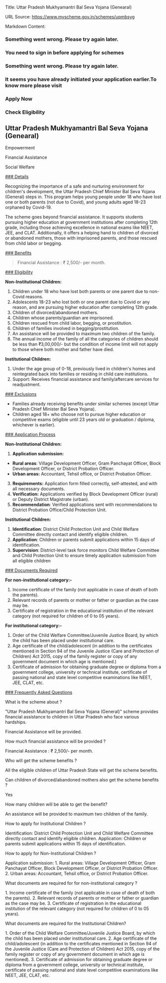 Title: Uttar Pradesh Mukhyamantri Bal Seva Yojana (Genearal)

URL Source: https://www.myscheme.gov.in/schemes/upmbsyg

Markdown Content:
### Something went wrong. Please try again later.

### 

### You need to sign in before applying for schemes

### Something went wrong. Please try again later.

### It seems you have already initiated your application earlier.To know more please visit

### Apply Now

### Check Eligibility

Uttar Pradesh Mukhyamantri Bal Seva Yojana (Genearal)
-----------------------------------------------------

Empowerment

Financial Assistance

Social Welfare

[### Details](https://www.myscheme.gov.in/schemes/upmbsyg#details)

Recognizing the importance of a safe and nurturing environment for children's development, the Uttar Pradesh Chief Minister Bal Seva Yojana (General) steps in. This program helps young people under 18 who have lost one or both parents (not due to Covid), and young adults aged 18-23 orphaned by Covid-19.

The scheme goes beyond financial assistance. It supports students pursuing higher education at government institutions after completing 12th grade, including those achieving excellence in national exams like NEET, JEE, and CLAT. Additionally, it offers a helping hand to children of divorced or abandoned mothers, those with imprisoned parents, and those rescued from child labor or begging.

[### Benefits](https://www.myscheme.gov.in/schemes/upmbsyg#benefits)

> Financial Assistance : ₹ 2,500/- per month.

[### Eligibility](https://www.myscheme.gov.in/schemes/upmbsyg#eligibility)

**Non-Institutional Children:**

1.  Children under 18 who have lost both parents or one parent due to non-Covid reasons.
2.  Adolescents 18-23 who lost both or one parent due to Covid or any reason, and are pursuing higher education after completing 12th grade.
3.  Children of divorced/abandoned mothers.
4.  Children whose parents/guardian are imprisoned.
5.  Children rescued from child labor, begging, or prostitution.
6.  Children of families involved in begging/prostitution.
7.  An assistance will be provided to maximum two children of the family.
8.  The annual income of the family of all the categories of children should be less than ₹3,00,000/- but the condition of income limit will not apply to those where both mother and father have died.

**Institutional Children:**

1.  Under the age group of 0-18, previously lived in children's homes and reintegrated back into families or residing in child care institutions.
2.  Support: Receives financial assistance and family/aftercare services for readjustment.

[### Exclusions](https://www.myscheme.gov.in/schemes/upmbsyg#exclusions)

*   Families already receiving benefits under similar schemes (except Uttar Pradesh Chief Minister Bal Seva Yojana).
*   Children aged 18+ who choose not to pursue higher education or competitive exams (eligible until 23 years old or graduation / diploma, whichever is earlier).

[### Application Process](https://www.myscheme.gov.in/schemes/upmbsyg#application-process)

**Non-Institutional Children:**

1.  **Application submission:**

*   **Rural areas**: Village Development Officer, Gram Panchayat Officer, Block Development Officer, or District Probation Officer.
*   **Urban areas:** Accountant, Tehsil office, or District Probation Officer.

3.  **Requirements:** Application form filled correctly, self-attested, and with all necessary documents.
4.  **Verification:** Applications verified by Block Development Officer (rural) or Deputy District Magistrate (urban).
5.  **Recommendation**: Verified applications sent with recommendations to District Probation Office/Child Protection Unit.

**Institutional Children:**

1.  **Identification**: District Child Protection Unit and Child Welfare Committee directly contact and identify eligible children.
2.  **Application**: Children or parents submit applications within 15 days of identification.
3.  **Supervision**: District-level task force monitors Child Welfare Committee and Child Protection Unit to ensure timely application submission from all eligible children

[### Documents Required](https://www.myscheme.gov.in/schemes/upmbsyg#documents-required)

**For non-institutional category:-**

1.  Income certificate of the family (not applicable in case of death of both the parents).
2.  Relevant records of parents or mother or father or guardian as the case may be.
3.  Certificate of registration in the educational institution of the relevant category (not required for children of 0 to 05 years).

**For institutional category:-**

1.  Order of the Child Welfare Committee/Juvenile Justice Board, by which the child has been placed under institutional care.
2.  Age certificate of the child/adolescent (in addition to the certificates mentioned in Section 94 of the Juvenile Justice (Care and Protection of Children) Act 2015, copy of the family register or copy of any government document in which age is mentioned.)
3.  Certificate of admission for obtaining graduate degree or diploma from a government college, university or technical institute, certificate of passing national and state level competitive examinations like NEET, JEE, CLAT, etc.

[### Frequently Asked Questions](https://www.myscheme.gov.in/schemes/upmbsyg#faqs)

What is the scheme about ?

"Uttar Pradesh Mukhyamantri Bal Seva Yojana (General)" scheme provides financial assistance to children in Uttar Pradesh who face various hardships.

Financial Assistance will be provided.

How much financial assistance will be provided ?

Financial Assistance : ₹ 2,500/- per month.

Who will get the scheme benefits ?

All the eligible children of Uttar Pradesh State will get the scheme benefits.

Can children of divorced/abandoned mothers also get the scheme benefits ?

Yes

How many children will be able to get the benefit?

An assistance will be provided to maximum two children of the family.

How to apply for Institutional Children ?

Identification: District Child Protection Unit and Child Welfare Committee directly contact and identify eligible children. Application: Children or parents submit applications within 15 days of identification.

How to apply for Non-Institutional Children ?

Application submission: 1. Rural areas: Village Development Officer, Gram Panchayat Officer, Block Development Officer, or District Probation Officer. 2. Urban areas: Accountant, Tehsil office, or District Probation Officer.

What documents are required for for non-institutional category ?

1\. Income certificate of the family (not applicable in case of death of both the parents). 2. Relevant records of parents or mother or father or guardian as the case may be. 3. Certificate of registration in the educational institution of the relevant category (not required for children of 0 to 05 years).

What documents are required for the Institutional Children?

1\. Order of the Child Welfare Committee/Juvenile Justice Board, by which the child has been placed under institutional care. 2. Age certificate of the child/adolescent (in addition to the certificates mentioned in Section 94 of the Juvenile Justice (Care and Protection of Children) Act 2015, copy of the family register or copy of any government document in which age is mentioned). 3. Certificate of admission for obtaining graduate degree or diploma from a government college, university or technical institute, certificate of passing national and state level competitive examinations like NEET, JEE, CLAT, etc.
